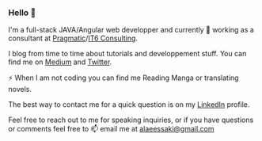 ### Hello 👋

I'm a full-stack JAVA/Angular web developper and currently 🔭 working as a consultant at [Pragmatic](http://pragmatic.ma/)/[IT6 Consulting](http://it6.ma/).

I blog from time to time about tutorials and developpement stuff. You can find me on [Medium](https://medium.com/@alaeessaki) and [Twitter](https://twitter.com/es_alae).

⚡ When I am not coding you can find me Reading Manga or translating novels.

The best way to contact me for a quick question is on my [LinkedIn](https://www.linkedin.com/in/alae-essaki-15485016a/) profile.

Feel free to reach out to me for speaking inquiries, or if you have questions or comments feel free to 📫 email me at [alaeessaki@gmail.com](mailto:alaeessaki@gmail.com)

<!--
**alaeessaki/alaeessaki** is a ✨ _special_ ✨ repository because its `README.md` (this file) appears on your GitHub profile.

Here are some ideas to get you started:

- 🔭 I’m currently working on ...
- 🌱 I’m currently learning ...
- 👯 I’m looking to collaborate on ...
- 🤔 I’m looking for help with ...
- 💬 Ask me about ...
- 📫 How to reach me: ...
- 😄 Pronouns: ...
- ⚡ Fun fact: ...
-->
